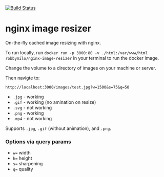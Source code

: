 [![Build Status](https://ci.rmilo.dev/api/badges/robbymilo/nginx-image-resizer/status.svg)](https://ci.rmilo.dev/robbymilo/nginx-image-resizer)

# nginx image resizer

On-the-fly cached image resizing with nginx.

To run locally, run `docker run -p 3000:80 -v ./html:/var/www/html robbymilo/nginx-image-resizer` in your terminal to run the docker image.

Change the volume to a directory of images on your machine or server.

Then navigte to:

`http://localhost:3000/images/test.jpg?w=1500&s=75&q=50`

* `.jpg` - working
* `.gif` - working (no amination on resize)
* `.svg` - not working
* `.png` - working
* `.mp4` - not working

Supports `.jpg`, `.gif` (without animation), and `.png`.

### Options via query params

* `w=` width
* `h=` height
* `s=` sharpening
* `q=` quality
